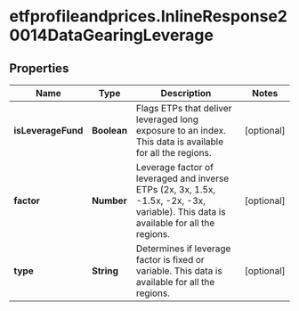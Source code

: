 # etfprofileandprices.InlineResponse20014DataGearingLeverage

## Properties

Name | Type | Description | Notes
------------ | ------------- | ------------- | -------------
**isLeverageFund** | **Boolean** | Flags ETPs that deliver leveraged long exposure to an index. This data is available for all the regions. | [optional] 
**factor** | **Number** | Leverage factor of leveraged and inverse ETPs (2x, 3x, 1.5x, -1.5x, -2x, -3x, variable). This data is available for all the regions. | [optional] 
**type** | **String** | Determines if leverage factor is fixed or variable. This data is available for all the regions. | [optional] 


